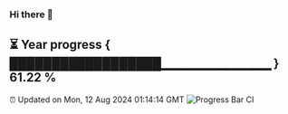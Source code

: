 ### Hi there 👋
⏳ Year progress { ██████████████████▁▁▁▁▁▁▁▁▁▁▁▁ } 61.22 %
---
⏰ Updated on Mon, 12 Aug 2024 01:14:14 GMT
![Progress Bar CI](https://github.com/liununu/liununu/workflows/Progress%20Bar%20CI/badge.svg)
